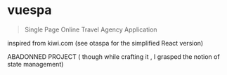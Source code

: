 # vuespa

> Single Page Online Travel Agency Application

inspired from kiwi.com
(see otaspa for the simplified React version)

ABADONNED PROJECT ( though while crafting it , I grasped the notion of state management)


